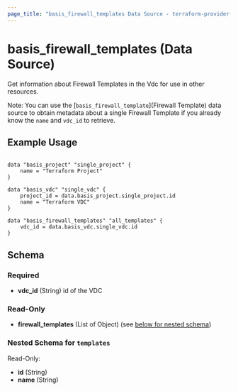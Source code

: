 ```yaml
---
page_title: "basis_firewall_templates Data Source - terraform-provider-bcc"
---
```

# basis_firewall_templates (Data Source)

Get information about Firewall Templates in the Vdc for use in other resources.

Note: You can use the [`basis_firewall_template`](Firewall Template) data source to obtain metadata
about a single Firewall Template if you already know the `name` and `vdc_id` to retrieve.

## Example Usage

```hcl

data "basis_project" "single_project" {
    name = "Terraform Project"
}

data "basis_vdc" "single_vdc" {
    project_id = data.basis_project.single_project.id
    name = "Terraform VDC"
}

data "basis_firewall_templates" "all_templates" {
    vdc_id = data.basis_vdc.single_vdc.id
}

```
## Schema

### Required

- **vdc_id** (String) id of the VDC

### Read-Only

- **firewall_templates** (List of Object) (see [below for nested schema](#nestedatt--templates))

<a id="nestedatt--templates"></a>
### Nested Schema for `templates`

Read-Only:

- **id** (String)
- **name** (String)
